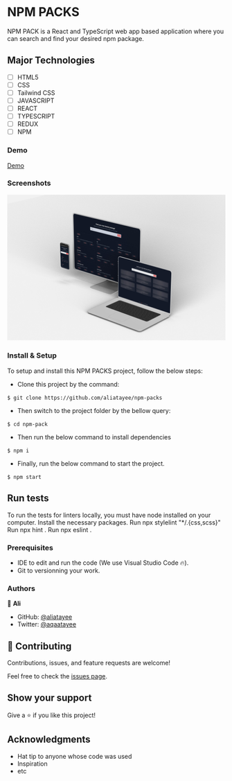
# NPM PACKS
NPM PACK is a React and TypeScript web app based application where you can search and find your desired npm package.
## Major Technologies
- [ ] HTML5
- [ ] CSS
- [ ] Tailwind CSS
- [ ] JAVASCRIPT
- [ ] REACT
- [ ] TYPESCRIPT
- [ ] REDUX
- [ ] NPM
### Demo
[Demo](https://npm-packs.netlify.app/)
### Screenshots
![](./src/assets/npm-packs-banner.jpg)

### Install & Setup
To setup and install this NPM PACKS project, follow the below steps:
- Clone this project by the command: 

```
$ git clone https://github.com/aliatayee/npm-packs
```

- Then switch to the project folder by the bellow query:

```
$ cd npm-pack
```

- Then run the below command to install dependencies

```
$ npm i
```
- Finally, run the below command to start the project.

```
$ npm start
```

## Run tests 
To run the tests for linters locally, you must have node installed on your computer. Install the necessary packages. Run npx stylelint "*/.{css,scss}" Run npx hint . Run npx eslint .

### Prerequisites

- IDE to edit and run the code (We use Visual Studio Code 🔥).
- Git to versionning your work.

### Authors
👤 **Ali**

- GitHub: [@aliatayee](https://github.com/aliatayee)
- Twitter: [@aqaatayee](https://twitter.com/aqaatayee)


## 🤝 Contributing
Contributions, issues, and feature requests are welcome!

Feel free to check the [issues page](../../issues/).

## Show your support
Give a ⭐️ if you like this project!

## Acknowledgments
- Hat tip to anyone whose code was used
- Inspiration
- etc
